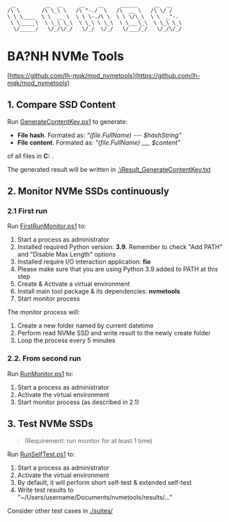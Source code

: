 ```
 __         __  __     __    __     ______     __  __    
/\ \       /\ \_\ \   /\ "-./  \   /\  __ \   /\ \/ /    
\ \ \____  \ \  __ \  \ \ \-./\ \  \ \ \/\_\  \ \  _"-.  
 \ \_____\  \ \_\ \_\  \ \_\ \ \_\  \ \___\_\  \ \_\ \_\ 
  \/_____/   \/_/\/_/   \/_/  \/_/   \/___/_/   \/_/\/_/ 
```

# BA?NH NVMe Tools
[https://github.com/lh-mqk/mod_nvmetools](https://github.com/lh-mqk/mod_nvmetools)

## 1. Compare SSD Content

Run [GenerateContentKey.ps1](GenerateContentKey.ps1) to generate:

- **File hash**. Formated as: *"$($file.FullName) --- $hashString"*
- **File content**. Formated as: *"$($file.FullName) ___ $content"*

of all files in **C:** .

The generated result will be written in [.\Result_GenerateContentKey.txt](Result_GenerateContentKey.txt)

## 2. Monitor NVMe SSDs continuously

### 2.1 First run

Run [FirstRunMonitor.ps1](FirstRunMonitor.ps1) to:

1. Start a process as administrator
2. Installed required Python version: **3.9**. Remember to check "Add PATH" and "Disable Max Length" options
3. Installed require I/O interaction application: **fio**
4. Please make sure that you are using Python 3.9 added to PATH at this step
5. Create & Activate a virtual environment
6. Install main tool package & its dependencies: **nvmetools**
7. Start monitor process

The monitor process will:

1. Create a new folder named by current datetime
2. Perform read NVMe SSD and write result to the newly create folder
3. Loop the process every 5 minutes

### 2.2. From second run

Run [RunMonitor.ps1](RunMonitor.ps1) to:

1. Start a process as administrator
2. Activate the virtual environment
3. Start monitor process (as described in 2.1)

## 3. Test NVMe SSDs

> (Requirement: run monitor for at least 1 time)

Run [RunSelfTest.ps1](RunSelfTest.ps1) to:

1. Start a process as administrator
2. Activate the virtual environment
3. By default, it will perform short self-test & extended self-test
4. Write test results to "~/Users/username/Documents/nvmetools/results/..."

Consider other test cases in [./suites/](./suites/)
